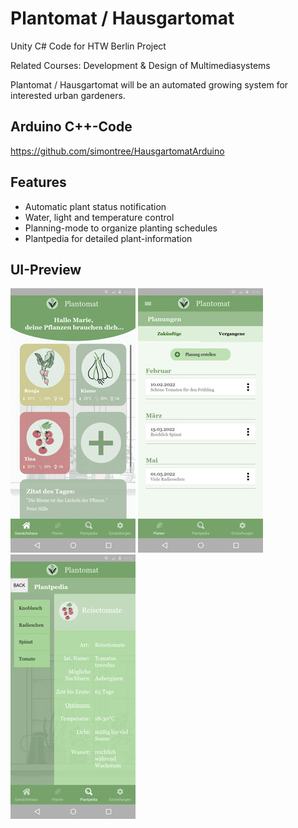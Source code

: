 # Plantomat / Hausgartomat
Unity C# Code for HTW Berlin Project

Related Courses: Development & Design of Multimediasystems

Plantomat / Hausgartomat will be an automated growing system for interested urban gardeners.

## Arduino C++-Code
https://github.com/simontree/HausgartomatArduino

## Features

- Automatic plant status notification
- Water, light and temperature control
- Planning-mode to organize planting schedules
- Plantpedia for detailed plant-information

## UI-Preview

![Dashboard Plantomat](https://github.com/simontree/Hausgartomat/blob/main/img/1.2-Plants_Dashboard-State-2.png)
![Plan-Mode Plantomat](https://github.com/simontree/Hausgartomat/blob/main/img/5.1-Planung0.png)
![Plantpedia](https://github.com/simontree/Hausgartomat/blob/main/img/8.1-Plantpedia_Tomato.png)

